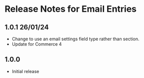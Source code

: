 # Release Notes for Email Entries

## 1.0.1 26/01/24
- Change to use an email settings field type rather than section.
- Update for Commerce 4

## 1.0.0
- Initial release
